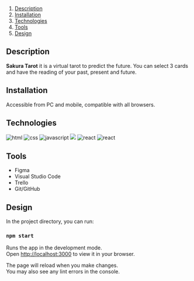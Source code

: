 
1. [Description](#description)
2. [Installation](#installation)
3. [Technologies](#technologies)
4. [Tools](#tools)
5. [Design](#design)


## Description

<p class = "description"><strong>Sakura Tarot</strong> it is a virtual tarot to predict the future. You can select 3 cards and have the reading of your past, present and future.

## Installation

<p class ="installation">Accessible from PC and mobile, compatible with all browsers.</p>



## Technologies


<img src= "https://img.shields.io/badge/html5-%23E34F26.svg?style=for-the-badge&logo=html5&logoColor=white" alt = "html"></img>
<img src= "https://img.shields.io/badge/css3-%231572B6.svg?style=for-the-badge&logo=css3&logoColor=white" alt = "css"></img>
<img src= "https://img.shields.io/badge/javascript-%23323330.svg?style=for-the-badge&logo=javascript&logoColor=%23F7DF1E" alt= "javascript"></img>
<img src="https://img.shields.io/badge/sweetalert2-%23E34F26.svg?style=for-the-badge&logo=html5&logoColor=white"></img>
<img src= "https://img.shields.io/badge/-ReactJs-61DAFB?logo=react&logoColor=white&logoWidth=30" alt= "react"></img>
<img src= "https://img.shields.io/badge/-ReactJs-61DAFB?logo=react&logoColor=white&style=flat-square" alt= "react"></img>



## Tools

<ul>
   <li>Figma</li>
   <li>Visual Studio Code</li>
   <li>Trello</li>
   <li>Git/GitHub</li>
</ul>


## Design


In the project directory, you can run:

### `npm start`

Runs the app in the development mode.\
Open [http://localhost:3000](http://localhost:3000) to view it in your browser.

The page will reload when you make changes.\
You may also see any lint errors in the console.

